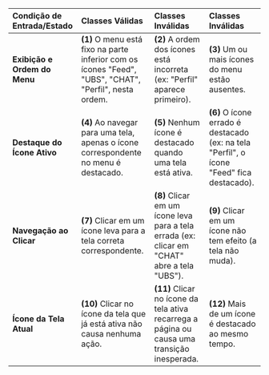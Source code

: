 
| Condição de Entrada/Estado | Classes Válidas | Classes Inválidas | Classes Inválidas |
| :--- | :--- | :--- | :--- |
| **Exibição e Ordem do Menu** | **(1)** O menu está fixo na parte inferior com os ícones "Feed", "UBS", "CHAT", "Perfil", nesta ordem. | **(2)** A ordem dos ícones está incorreta (ex: "Perfil" aparece primeiro). | **(3)** Um ou mais ícones do menu estão ausentes. |
| **Destaque do Ícone Ativo** | **(4)** Ao navegar para uma tela, apenas o ícone correspondente no menu é destacado. | **(5)** Nenhum ícone é destacado quando uma tela está ativa. | **(6)** O ícone errado é destacado (ex: na tela "Perfil", o ícone "Feed" fica destacado). |
| **Navegação ao Clicar** | **(7)** Clicar em um ícone leva para a tela correta correspondente. | **(8)** Clicar em um ícone leva para a tela errada (ex: clicar em "CHAT" abre a tela "UBS"). | **(9)** Clicar em um ícone não tem efeito (a tela não muda). |
| **Ícone da Tela Atual** | **(10)** Clicar no ícone da tela que já está ativa não causa nenhuma ação. | **(11)** Clicar no ícone da tela ativa recarrega a página ou causa uma transição inesperada. | **(12)** Mais de um ícone é destacado ao mesmo tempo. |
